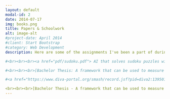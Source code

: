 ```yaml
---
layout: default
modal-id: 2
date: 2014-07-17
img: books.png
title: Papers & Schoolwork
alt: image-alt
#project-date: April 2014
#client: Start Bootstrap
#category: Web Development
description: Here are some of the assignments I've been a part of during my studies at KTH.

#<br><br><br><a href="pdf/sudoku.pdf"> AI that solves sudoku puzzles with a GUI showing placement step by step.</a>

#<br><br><br>[Bachelor Thesis: A framework that can be used to measure the time distribution for injection, detection and the fixing of software errors](https://www.diva-portal.org/smash/record.jsf?pid=diva2:1395015)

#<a href="https://www.diva-portal.org/smash/record.jsf?pid=diva2:1395015"> Bachelor Thesis - A framework that can be used to measure the time distribution for injection, detection and the fixing of software errors] /a>

<br><br><br>[Bachelor Thesis - A framework that can be used to measure the time distribution for injection, detection and the fixing of software errors](https://www.diva-portal.org/smash/record.jsf?pid=diva2:1395015)
---
```

